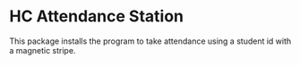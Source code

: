 # HC Attendance Station

This package installs the program to take attendance using a student id with a magnetic stripe.
